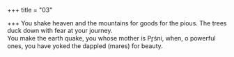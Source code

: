 +++
title = "03"

+++
You shake heaven and the mountains for goods for the pious. The trees  duck down with fear at your journey.  
You make the earth quake, you whose mother is Pr̥śni, when, o powerful  ones, you have yoked the dappled (mares) for beauty.  